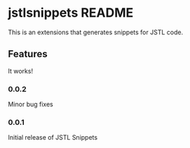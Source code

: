 # jstlsnippets README

This is an extensions that generates snippets for JSTL code.

## Features

It works!


### 0.0.2

Minor bug fixes

### 0.0.1

Initial release of JSTL Snippets